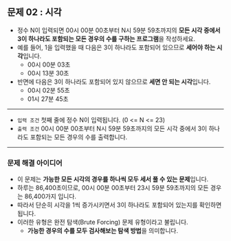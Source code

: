 ## 문제 02 : 시각
- 정수 N이 입력되면 00시 00분 00초부터 N시 59분 59초까지의 **모든 시각 중에서 3이 하나라도 포함되는 모든 경우의 수를 구하는 프로그램**을 작성하세요.
- 예를 들어, 1을 입력했을 때 다음은 3이 하나라도 포함되어 있으므로 **세어야 하는 시각**입니다.
  - 00시 00분 03초
  - 00시 13분 30초
- 반면에 다음은 3이 하나라도 포함되어 있지 않으므로 **세면 안 되는 시각**입니다.
  - 00시 02분 55초
  - 01시 27분 45초
---
- `입력 조건` 첫째 줄에 정수 N이 입력됩니다. (0 <= N <= 23)
- `출력 조건` 00시 00분 00초부터 N시 59분 59초까지의 모든 시각 중에서 3이 하나라도 포함되는 모든 경우의 수를 출력합니다.
---
### 문제 해결 아이디어
- 이 문제는 **가능한 모든 시각의 경우를 하나씩 모두 세서 풀 수 있는 문제**입니다.
- 하루는 86,400초이므로, 00시 00분 00초부터 23시 59분 59초까지의 모든 경우는 86,400가지 입니다.
- 따라서 단순히 시각을 1씩 증가시키면서 3이 하나라도 포함되어 있는지를 확인하면 됩니다.
- 이러한 유형은 완전 탐색(Brute Forcing) 문제 유형이라고 불립니다.
  - **가능한 경우의 수를 모두 검사해보는 탐색 방법**을 의미합니다.